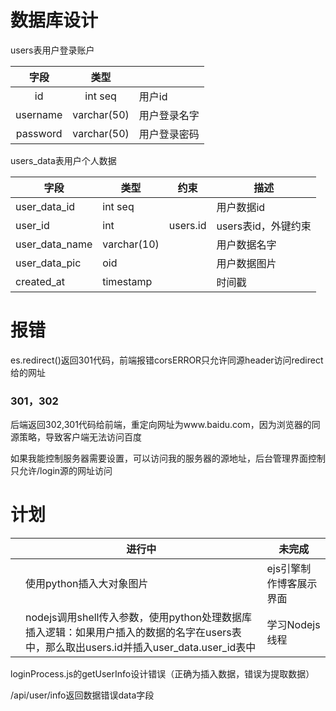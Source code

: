 
# 数据库设计
users表用户登录账户

|    字段    |     类型      |        |
| :------: | :---------: | ------ |
|    id    |   int seq   | 用户id   |
| username | varchar(50) | 用户登录名字 |
| password | varchar(50) | 用户登录密码 |

users_data表用户个人数据

| 字段             | 类型          | 约束       | 描述            |
| -------------- | ----------- | -------- | ------------- |
| user_data_id   | int seq     |          | 用户数据id        |
| user_id        | int         | users.id | users表id，外键约束 |
| user_data_name | varchar(10) |          | 用户数据名字        |
| user_data_pic  | oid         |          | 用户数据图片        |
| created_at     | timestamp   |          | 时间戳           |





# 报错
es.redirect()返回301代码，前端报错corsERROR只允许同源header访问redirect给的网址


### 301，302
后端返回302,301代码给前端，重定向网址为www.baidu.com，因为浏览器的同源策略，导致客户端无法访问百度

如果我能控制服务器需要设置，可以访问我的服务器的源地址，后台管理界面控制只允许/login源的网址访问


# 计划

|     | 进行中                                                                                         | 未完成               |
| --- | ------------------------------------------------------------------------------------------- | ----------------- |
|     | 使用python插入大对象图片                                                                             | ejs引擎制作博客展示界面<br> |
|     | nodejs调用shell传入参数，使用python处理数据库插入逻辑：如果用户插入的数据的名字在users表中，那么取出users.id并插入user_data.user_id表中 | 学习Nodejs线程        |

loginProcess.js的getUserInfo设计错误（正确为插入数据，错误为提取数据）

/api/user/info返回数据错误data字段

